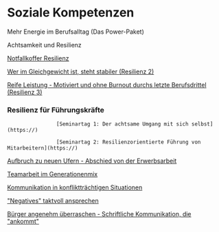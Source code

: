 # Soziale Kompetenzen

Mehr Energie im Berufsalltag  (Das Power-Paket) 

Achtsamkeit und Resilienz

[Notfallkoffer Resilienz ](resilienz-1)

[Wer im Gleichgewicht ist, steht stabiler (Resilienz 2)](resilienz-2)

[Reife Leistung - Motiviert und ohne Burnout durchs letzte Berufsdrittel (Resilienz 3)](resilienz-3)



### Resilienz für Führungskräfte
					[Seminartag 1: Der achtsame Umgang mit sich selbst](https://)

					[Seminartag 2: Resilienzorientierte Führung von Mitarbeitern](https://)


[Aufbruch zu neuen Ufern - Abschied von der Erwerbsarbeit](aufbruch-zu-neuen-ufern)

[Teamarbeit im Generationenmix](teamarbeit-im-generationenmix)

[Kommunikation in konfliktträchtigen Situationen](kommunikation-in-konflikten)

["Negatives" taktvoll ansprechen](negatives-taktvoll-ansprechen)

[Bürger angenehm überraschen - Schriftliche Kommunikation, die "ankommt"](buerger-ueberraschen)